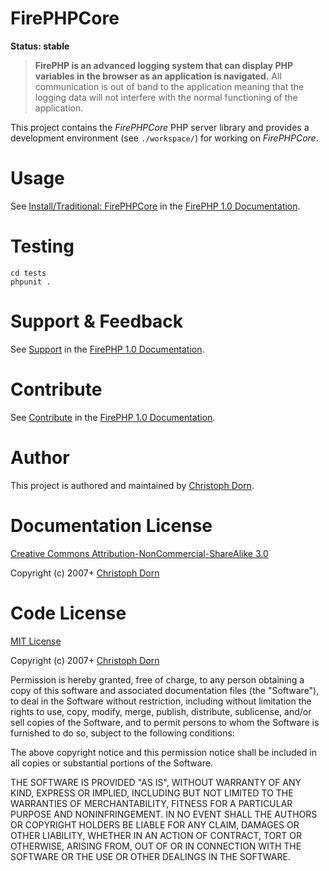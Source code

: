 FirePHPCore
===========

**Status: stable**

> **FirePHP is an advanced logging system that can display PHP variables in the browser as an application is navigated.**
> All communication is out of band to the application meaning that the logging data will not interfere with the normal functioning of the application.

This project contains the *FirePHPCore* PHP server library and provides a development environment (see `./workspace/`) for working on *FirePHPCore*.

Usage
=====

See  [Install/Traditional: FirePHPCore](http://docs.sourcemint.org/firephp.org/firephp/1/-docs/Configuration/Traditional) in the
[FirePHP 1.0 Documentation](http://docs.sourcemint.org/firephp.org/firephp/1/-docs/).


Testing
=======

    cd tests
    phpunit .


Support & Feedback
==================

See [Support](http://docs.sourcemint.org/firephp.org/firephp/1/-docs/OpenSource#support) in the [FirePHP 1.0 Documentation](http://docs.sourcemint.org/firephp.org/firephp/1/-docs/).


Contribute
==========

See [Contribute](http://docs.sourcemint.org/firephp.org/firephp/1/-docs/OpenSource#contribute) in the [FirePHP 1.0 Documentation](http://docs.sourcemint.org/firephp.org/firephp/1/-docs/).


Author
======

This project is authored and maintained by [Christoph Dorn](http://www.christophdorn.com/).


Documentation License
=====================

[Creative Commons Attribution-NonCommercial-ShareAlike 3.0](http://creativecommons.org/licenses/by-nc-sa/3.0/)

Copyright (c) 2007+ [Christoph Dorn](http://www.christophdorn.com/)


Code License
============

[MIT License](http://www.opensource.org/licenses/mit-license.php)

Copyright (c) 2007+ [Christoph Dorn](http://www.christophdorn.com/)

Permission is hereby granted, free of charge, to any person obtaining a copy
of this software and associated documentation files (the "Software"), to deal
in the Software without restriction, including without limitation the rights
to use, copy, modify, merge, publish, distribute, sublicense, and/or sell
copies of the Software, and to permit persons to whom the Software is
furnished to do so, subject to the following conditions:

The above copyright notice and this permission notice shall be included in
all copies or substantial portions of the Software.

THE SOFTWARE IS PROVIDED "AS IS", WITHOUT WARRANTY OF ANY KIND, EXPRESS OR
IMPLIED, INCLUDING BUT NOT LIMITED TO THE WARRANTIES OF MERCHANTABILITY,
FITNESS FOR A PARTICULAR PURPOSE AND NONINFRINGEMENT. IN NO EVENT SHALL THE
AUTHORS OR COPYRIGHT HOLDERS BE LIABLE FOR ANY CLAIM, DAMAGES OR OTHER
LIABILITY, WHETHER IN AN ACTION OF CONTRACT, TORT OR OTHERWISE, ARISING FROM,
OUT OF OR IN CONNECTION WITH THE SOFTWARE OR THE USE OR OTHER DEALINGS IN
THE SOFTWARE.
